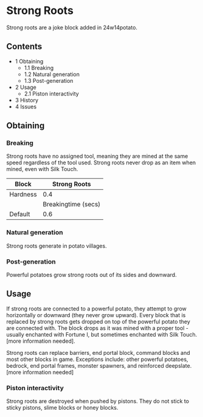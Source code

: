 # Strong Roots
Strong roots are a joke block added in 24w14potato.

## Contents
- 1 Obtaining
	- 1.1 Breaking
	- 1.2 Natural generation
	- 1.3 Post-generation
- 2 Usage
	- 2.1 Piston interactivity
- 3 History
- 4 Issues

## Obtaining
### Breaking
Strong roots have no assigned tool, meaning they are mined at the same speed regardless of the tool used. Strong roots never drop as an item when mined, even with Silk Touch.

| Block    | Strong Roots        |
|----------|---------------------|
| Hardness | 0.4                 |
|          | Breakingtime (secs) |
| Default  | 0.6                 |

### Natural generation
Strong roots generate in potato villages.

### Post-generation
Powerful potatoes grow strong roots out of its sides and downward.

## Usage
If strong roots are connected to a powerful potato, they attempt to grow horizontally or downward (they never grow upward). Every block that is replaced by strong roots gets dropped on top of the powerful potato they are connected with. The block drops as it was mined with a proper tool - usually enchanted with Fortune I, but sometimes enchanted with Silk Touch.[more information needed].

Strong roots can replace barriers, end portal block, command blocks and most other blocks in game. Exceptions include: other powerful potatoes, bedrock, end portal frames, monster spawners, and reinforced deepslate.[more information needed]

### Piston interactivity
Strong roots are destroyed when pushed by pistons. They do not stick to sticky pistons, slime blocks or honey blocks.

